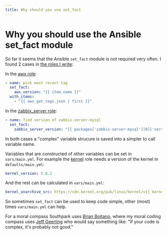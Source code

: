 ```yaml
---
title: Why should you use set_fact
---
```


# Why you should use the Ansible set_fact module

So far it seems that the Ansible `set_fact` module is not required very often. I found 2 cases in [the roles I write](https://robertdebock.nl/):

In the [awx role](https://galaxy.ansible.com/robertdebock/awx):

```yaml
- name: pick most recent tag
  set_fact:
    awx_version: "{{ item.name }}"
  with_items:
    - "{{ awx_get_tags.json | first }}"
```

In the [zabbix_server role](https://galaxy.ansible.com/robertdebock/zabbix_server):

```yaml
- name: find version of zabbix-server-mysql
  set_fact:
    zabbix_server_version: "{{ packages['zabbix-server-mysql'][0]['version'] }}"
```

In both cases a "complex" variable strucure is saved into a simpler to call variable name.

Variables that are constructed of other variables can be set in `vars/main.yml`. For example the [kernel](https://galaxy.ansible.com/robertdebock/kernel) role needs a version of the kernel in `defaults/main.yml`:

```yaml
kernel_version: 5.0.3
```

And the rest can be calculated in `vars/main.yml`:

```yaml
kernel_unarchive_src: https://cdn.kernel.org/pub/linux/kernel/v{{ kernel_version[:1] }}.x/linux-{{ kernel_version }}.tar.xz
```

So sometimes `set_fact` can be used to keep code simple, other (most) times `vars/main.yml` can help.

For a moral compass Southpark uses [Brian Boitano](https://www.youtube.com/watch?v=sNJmfuEWR8w), where my moral coding compass uses [Jeff Geerling](https://www.jeffgeerling.com/) who would say something like: "If your code is complex, it's probably not good."
